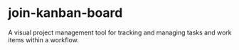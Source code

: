 # join-kanban-board
 A visual project management tool for tracking and managing tasks and work items within a workflow.
